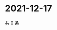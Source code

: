 # 2021-12-17

共 0 条

<!-- BEGIN WEIBO -->
<!-- 最后更新时间 Fri Dec 17 2021 18:15:49 GMT+0800 (China Standard Time) -->

<!-- END WEIBO -->
